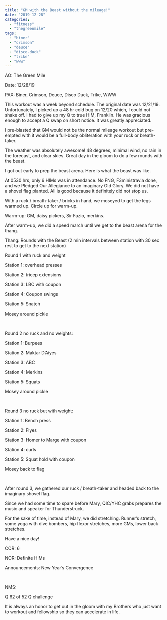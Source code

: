 ```yaml
---
title: "GM with the Beast without the mileage!"
date: "2019-12-28"
categories: 
  - "fitness"
  - "thegreenmile"
tags: 
  - "biner"
  - "crimson"
  - "deuce"
  - "disco-duck"
  - "trike"
  - "www"
---
```


AO: The Green Mile

Date: 12/28/19

PAX: Biner, Crimson, Deuce, Disco Duck, Trike, WWW

This workout was a week beyond schedule. The original date was 12/21/19. Unfortunately, I picked up a 48 hr cold bug on 12/20 which, I could not shake off. I had to give up my Q to true HIM, Franklin. He was gracious enough to accept a Q swap on short notice. It was greatly appreciated.

I pre-blasted that GM would not be the normal mileage workout but pre-empted with it would be a full-body obliteration with your ruck or breath-taker.

The weather was absolutely awesome! 48 degrees, minimal wind, no rain in the forecast, and clear skies. Great day in the gloom to do a few rounds with the beast.

I got out early to prep the beast arena. Here is what the beast was like.

At 0530 hrs, only 6 HIMs was in attendance. No FNG, F3ministravia done, and we Pledged Our Allegiance to an imaginary Old Glory. We did not have a shovel flag planted. All is good because it definitely did not stop us.

With a ruck / breath-taker / bricks in hand, we moseyed to get the legs warmed up. Circle up for warm-up.

Warm-up: GM, daisy pickers, Sir Fazio, merkins.

After warm-up, we did a speed march until we get to the beast arena for the thang.

Thang: Rounds with the Beast (2 min intervals between station with 30 sec rest to get to the next station)

Round 1 with ruck and weight

Station 1: overhead presses

Station 2: tricep extensions

Station 3: LBC with coupon

Station 4: Coupon swings

Station 5: Snatch

Mosey around pickle

 

Round 2 no ruck and no weights:

Station 1: Burpees

Station 2: Maktar D’Aiyes

Station 3: ABC

Station 4: Merkins

Station 5: Squats

Mosey around pickle

 

Round 3 no ruck but with weight:

Station 1: Bench press

Station 2: Flyes

Station 3: Homer to Marge with coupon

Station 4: curls

Station 5: Squat hold with coupon

Mosey back to flag

 

After round 3, we gathered our ruck / breath-taker and headed back to the imaginary shovel flag.

Since we had some time to spare before Mary, QIC/YHC grabs prepares the music and speaker for Thunderstruck.

For the sake of time, instead of Mary, we did stretching. Runner’s stretch, some yoga with dive bombers, hip flexor stretches, more GMs, lower back stretches.

Have a nice day!

COR: 6

NOR: Definite HIMs

Announcements: New Year’s Convergence

 

NMS:

Q 62 of 52 Q challenge

It is always an honor to get out in the gloom with my Brothers who just want to workout and fellowship so they can accelerate in life.
